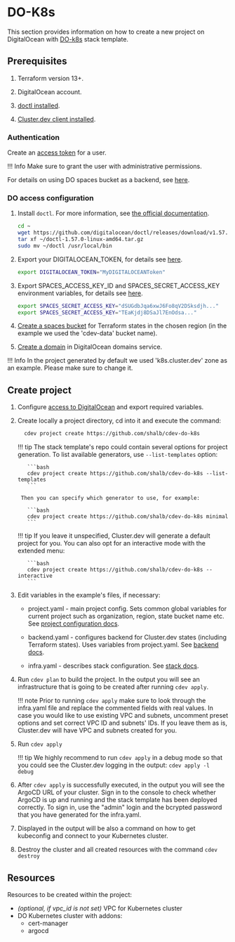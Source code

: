 # DO-K8s

This section provides information on how to create a new project on DigitalOcean with [DO-k8s](https://github.com/shalb/cdev-do-k8s) stack template.

## Prerequisites 

1. Terraform version 13+.

2. DigitalOcean account.

3. [doctl installed](https://docs.digitalocean.com/reference/doctl/how-to/install/).

4. [Cluster.dev client installed](https://docs.cluster.dev/get-started-install/).

### Authentication

Create an [access token](https://www.digitalocean.com/docs/apis-clis/api/create-personal-access-token/) for a user.

!!! Info
    Make sure to grant the user with administrative permissions.

For details on using DO spaces bucket as a backend, see [here](https://www.digitalocean.com/community/questions/spaces-as-terraform-backend).

### DO access configuration

1. Install `doctl`. For more information, see [the official documentation](https://www.digitalocean.com/docs/apis-clis/doctl/how-to/install/).

    ```bash
    cd ~
    wget https://github.com/digitalocean/doctl/releases/download/v1.57.0/doctl-1.57.0-linux-amd64.tar.gz
    tar xf ~/doctl-1.57.0-linux-amd64.tar.gz
    sudo mv ~/doctl /usr/local/bin
    ```

2. Export your DIGITALOCEAN_TOKEN, for details see [here](https://www.digitalocean.com/docs/apis-clis/api/create-personal-access-token/).

    ```bash
    export DIGITALOCEAN_TOKEN="MyDIGITALOCEANToken"
    ```

3. Export SPACES_ACCESS_KEY_ID and SPACES_SECRET_ACCESS_KEY environment variables, for details see [here](https://www.digitalocean.com/community/tutorials/how-to-create-a-digitalocean-space-and-api-key).

    ```bash
    export SPACES_SECRET_ACCESS_KEY="dSUGdbJqa6xwJ6Fo8qV2DSksdjh..."
    export SPACES_SECRET_ACCESS_KEY="TEaKjdj8DSaJl7EnOdsa..."
    ```

4. [Create a spaces bucket](https://www.digitalocean.com/docs/spaces/quickstart/#create-a-space) for Terraform states in the chosen region (in the example we used the 'cdev-data' bucket name).

5. [Create a domain](https://www.digitalocean.com/docs/networking/dns/how-to/add-domains/) in DigitalOcean domains service.

!!! Info
    In the project generated by default we used 'k8s.cluster.dev' zone as an example. Please make sure to change it.

## Create project

1. Configure [access to DigitalOcean](#do-access-configuration) and export required variables.

2. Create locally a project directory, cd into it and execute the command:

    ```bash
      cdev project create https://github.com/shalb/cdev-do-k8s
    ```

    !!! tip
        The stack template's repo could contain several options for project generation. To list available generators, use ```--list-templates``` option:

          ```bash
          cdev project create https://github.com/shalb/cdev-do-k8s --list-templates
          ```

        Then you can specify which generator to use, for example:

          ```bash
          cdev project create https://github.com/shalb/cdev-do-k8s minimal
          ```
    !!! tip
        If you leave it unspecified, Cluster.dev will generate a default project for you. You can also opt for an  interactive mode with the extended menu:

          ```bash
          cdev project create https://github.com/shalb/cdev-do-k8s --interactive
          ```

3. Edit variables in the example's files, if necessary:

    * project.yaml - main project config. Sets common global variables for current project such as organization, region, state bucket name etc. See [project configuration docs](https://docs.cluster.dev/structure-project/).

    * backend.yaml - configures backend for Cluster.dev states (including Terraform states). Uses variables from project.yaml. See [backend docs](https://docs.cluster.dev/structure-backends/).

    * infra.yaml - describes stack configuration. See [stack docs](https://docs.cluster.dev/structure-stack/).

4. Run `cdev plan` to build the project. In the output you will see an infrastructure that is going to be created after running `cdev apply`.

    !!! note
        Prior to running `cdev apply` make sure to look through the infra.yaml file and replace the commented fields with real values. In case you would like to use existing VPC and subnets, uncomment preset options and set correct VPC ID and subnets' IDs. If you leave them as is, Cluster.dev will have VPC and subnets created for you.

5. Run `cdev apply`

    !!! tip
        We highly recommend to run `cdev apply` in a debug mode so that you could see the Cluster.dev logging in the output: `cdev apply -l debug`

6. After `cdev apply` is successfully executed, in the output you will see the ArgoCD URL of your cluster. Sign in to the console to check whether ArgoCD is up and running and the stack template has been deployed correctly. To sign in, use the "admin" login and the bcrypted password that you have generated for the infra.yaml.

7. Displayed in the output will be also a command on how to get kubeconfig and connect to your Kubernetes cluster.

8. Destroy the cluster and all created resources with the command `cdev destroy`

## Resources 

Resources to be created within the project:

* *(optional, if vpc_id is not set)* VPC for Kubernetes cluster
* DO Kubernetes cluster with addons:
    * cert-manager
    * argocd
